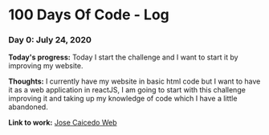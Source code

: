 # 100 Days Of Code - Log

### Day 0: July 24, 2020

**Today's progress:** Today I start the challenge and I want to start it by improving my website.

**Thoughts:** I currently have my website in basic html code but I want to have it as a web application in reactJS, I am going to start with this challenge improving it and taking up my knowledge of code which I have a little abandoned.

**Link to work:** [Jose Caicedo Web](https://josecaicedo.co/)
